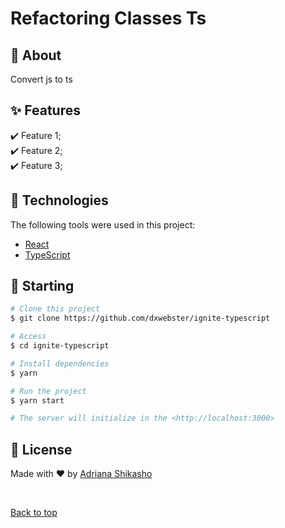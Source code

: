 
# Refactoring Classes Ts

## :dart: About

Convert js to ts

## :sparkles: Features

:heavy_check_mark: Feature 1;\
:heavy_check_mark: Feature 2;\
:heavy_check_mark: Feature 3;

## :rocket: Technologies

The following tools were used in this project:

- [React](https://pt-br.reactjs.org/)
- [TypeScript](https://www.typescriptlang.org/)

## :checkered_flag: Starting

```bash
# Clone this project
$ git clone https://github.com/dxwebster/ignite-typescript

# Access
$ cd ignite-typescript

# Install dependencies
$ yarn

# Run the project
$ yarn start

# The server will initialize in the <http://localhost:3000>
```

## :memo: License

Made with :heart: by <a href="https://github.com/dxwebster" target="_blank">Adriana Shikasho</a>

&#xa0;

<a href="#top">Back to top</a>
